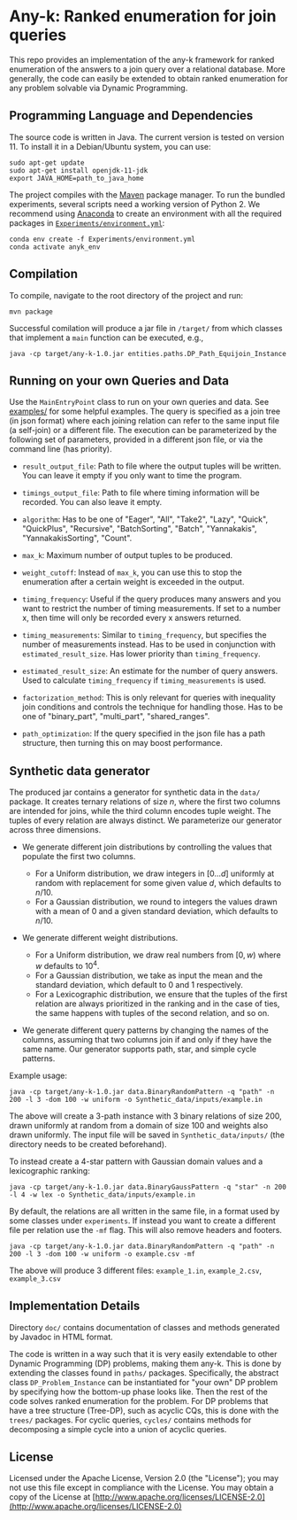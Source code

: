 # Any-k: Ranked enumeration for join queries


This repo provides an implementation of the any-k framework for ranked enumeration of the answers to a join query over a relational database.
More generally, the code can easily be extended to obtain ranked enumeration for any problem solvable via Dynamic Programming.


## Programming Language and Dependencies
The source code is written in Java. The current version is tested on version 11. To install it in a Debian/Ubuntu system, you can use:
```
sudo apt-get update
sudo apt-get install openjdk-11-jdk
export JAVA_HOME=path_to_java_home
```
The project compiles with the [Maven](https://maven.apache.org/index.html) package manager.
To run the bundled experiments, several scripts need a working version of Python 2. We recommend using [Anaconda](https://docs.anaconda.com/anaconda/install/) to create an environment with all the required packages in [`Experiments/environment.yml`](/Experiments/environment.yml):
```
conda env create -f Experiments/environment.yml
conda activate anyk_env
```


## Compilation
To compile, navigate to the root directory of the project and run:
```
mvn package
```
Successful comilation will produce a jar file in `/target/` from which classes that implement a `main` function can be executed, e.g.,
```
java -cp target/any-k-1.0.jar entities.paths.DP_Path_Equijoin_Instance
```



## Running on your own Queries and Data
Use the `MainEntryPoint` class to run on your own queries and data. See [examples/](/examples) for some helpful examples.
The query is specified as a join tree (in json format) where each joining relation can
refer to the same input file (a self-join) or a different file.
The execution can be parameterized by the following set of parameters,
provided in a different json file, or via the command line (has priority).

- `result_output_file`:  Path to file where the output tuples will be written. You can leave it empty if you only want to time the program.

- `timings_output_file`:  Path to file where timing information will be recorded. You can also leave it empty.

- `algorithm`: Has to be one of "Eager", "All", "Take2", "Lazy", "Quick", "QuickPlus", "Recursive", "BatchSorting", "Batch", "Yannakakis", "YannakakisSorting", "Count".

- `max_k`: Maximum number of output tuples to be produced.

- `weight_cutoff`: Instead of `max_k`, you can use this to stop the enumeration after a certain weight is exceeded in the output.

- `timing_frequency`: Useful if the query produces many answers and you want to restrict the number of timing measurements. If set to a number x, then time will only be recorded every x answers returned.

- `timing_measurements`: Similar to `timing_frequency`, but specifies the number of measurements instead. Has to be used in conjunction with `estimated_result_size`. Has lower priority than `timing_frequency`.

- `estimated_result_size`: An estimate for the number of query answers. Used to calculate `timing_frequency` if `timing_measurements` is used.

- `factorization_method`: This is only relevant for queries with inequality join conditions and controls the technique for handling those. Has to be one of "binary_part", "multi_part", "shared_ranges".

- `path_optimization`: If the query specified in the json file has a path structure, then turning this on may boost performance.

## Synthetic data generator

The produced jar contains a generator for synthetic data in the `data/` package. 
It creates ternary relations of size $n$, where the first two columns are intended for joins, while the third column encodes tuple weight.
The tuples of every relation are always distinct.
We parameterize our generator across three dimensions.
- We generate different join distributions by controlling the values that populate the first two columns. 
  - For a Uniform distribution, we draw integers in $[0 \ldots d]$ uniformly at random with replacement for some given value $d$, which defaults to $n / 10$.
  - For a Gaussian distribution, we round to integers the values drawn with a mean of $0$ and a given standard deviation, which defaults to $n / 10$.

- We generate different weight distributions.
  - For a Uniform distribution, we draw real numbers from $[0, w)$ where $w$ defaults to $10^4$.
  - For a Gaussian distribution, we take as input the mean and the standard deviation, which default to $0$ and $1$ respectively.
  - For a Lexicographic distribution, we ensure that the tuples of the first relation are always prioritized in the ranking and in the case of ties,
  the same happens with tuples of the second relation, and so on.

- We generate different query patterns by changing the names of the columns, assuming that two columns join if and only if they have the same name.
    Our generator supports path, star, and simple cycle patterns.

Example usage:

    java -cp target/any-k-1.0.jar data.BinaryRandomPattern -q "path" -n 200 -l 3 -dom 100 -w uniform -o Synthetic_data/inputs/example.in

The above will create a 3-path instance with 3 binary relations of size 200, drawn uniformly at random from a domain of size 100 and weights also drawn uniformly. The input file will be saved in `Synthetic_data/inputs/` (the directory needs to be created beforehand). 

To instead create a 4-star pattern with Gaussian domain values and a lexicographic ranking:

    java -cp target/any-k-1.0.jar data.BinaryGaussPattern -q "star" -n 200 -l 4 -w lex -o Synthetic_data/inputs/example.in

By default, the relations are all written in the same file, in a format used by some classes under `experiments`.
If instead you want to create a different file per relation use the `-mf` flag.
This will also remove headers and footers.

    java -cp target/any-k-1.0.jar data.BinaryRandomPattern -q "path" -n 200 -l 3 -dom 100 -w uniform -o example.csv -mf

The above will produce 3 different files: `example_1.in`, `example_2.csv`, `example_3.csv`


## Implementation Details

Directory `doc/` contains documentation of classes and methods generated by Javadoc in HTML format. 

The code is written in a way such that it is very easily extendable to other Dynamic Programming (DP) problems, making them any-k. This is done by extending the classes found in `paths/` packages. Specifically, the abstract class `DP_Problem_Instance` can be instantiated for "your own" DP problem by specifying how the bottom-up phase looks like. Then the rest of the code solves ranked enumeration for the problem. For DP problems that have a tree structure (Tree-DP), such as acyclic CQs, this is done with the `trees/` packages. For cyclic queries, `cycles/` contains methods for decomposing a simple cycle into a union of acyclic queries.

## License
Licensed under the Apache License, Version 2.0 (the "License");
you may not use this file except in compliance with the License.
You may obtain a copy of the License at [http://www.apache.org/licenses/LICENSE-2.0](http://www.apache.org/licenses/LICENSE-2.0)

